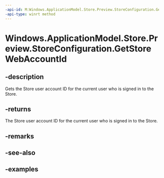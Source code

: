```yaml
---
-api-id: M:Windows.ApplicationModel.Store.Preview.StoreConfiguration.GetStoreWebAccountId
-api-type: winrt method
---
```


<!-- Method syntax.
public string StoreConfiguration.GetStoreWebAccountId()
-->

# Windows.ApplicationModel.Store.Preview.StoreConfiguration.GetStoreWebAccountId

## -description
Gets the Store user account ID for the current user who is signed in to the Store.

## -returns
The Store user account ID for the current user who is signed in to the Store.

## -remarks

## -see-also

## -examples
